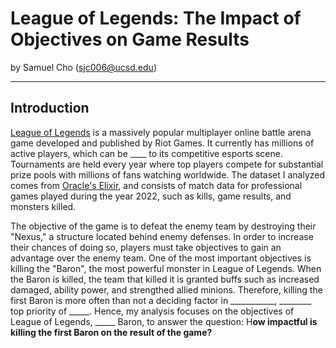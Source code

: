 # League of Legends: The Impact of Objectives on Game Results
by Samuel Cho (sjc006@ucsd.edu)

---

## Introduction

[League of Legends](https://en.wikipedia.org/wiki/League_of_Legends) is a massively popular multiplayer online battle arena game developed and published by Riot Games. It currently has millions of active players, which can be ____ to its competitive esports scene. Tournaments are held every year where top players compete for substantial prize pools with millions of fans watching worldwide. The dataset I analyzed comes from [Oracle's Elixir](https://oracleselixir.com/tools/downloads), and consists of match data for professional games played during the year 2022, such as kills, game results, and monsters killed.

The objective of the game is to defeat the enemy team by destroying their "Nexus," a structure located behind enemy defenses. In order to increase their chances of doing so, players must take objectives to gain an advantage over the enemy team. One of the most important objectives is killing the "Baron", the most powerful monster in League of Legends. When the Baron is killed, the team that killed it is granted buffs such as increased damaged, ability power, and strengthed allied minions. Therefore, killing the first Baron is more often than not a deciding factor in ___________, ________ top priority of _____. Hence, my analysis focuses on the objectives of League of Legends, _____ Baron, to answer the question: H**ow impactful is killing the first Baron on the result of the game?**